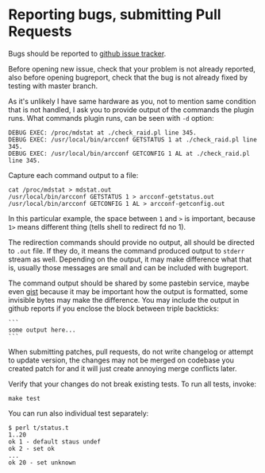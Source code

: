 # Reporting bugs, submitting Pull Requests

Bugs should be reported to [github issue tracker](https://github.com/glensc/nagios-plugin-check_raid/issues).

Before opening new issue, check that your problem is not already reported,
also before opening bugreport, check that the bug is not already fixed by testing with master branch.

As it's unlikely I have same hardware as you, not to mention same condition that is not handled,
I ask you to provide output of the commands the plugin runs.
What commands plugin runs, can be seen with `-d` option:

    DEBUG EXEC: /proc/mdstat at ./check_raid.pl line 345.
    DEBUG EXEC: /usr/local/bin/arcconf GETSTATUS 1 at ./check_raid.pl line 345.
    DEBUG EXEC: /usr/local/bin/arcconf GETCONFIG 1 AL at ./check_raid.pl line 345.

Capture each command output to a file:

    cat /proc/mdstat > mdstat.out
    /usr/local/bin/arcconf GETSTATUS 1 > arcconf-getstatus.out
    /usr/local/bin/arcconf GETCONFIG 1 AL > arcconf-getconfig.out

In this particular example, the space between `1` and `>` is important, because `1>` means different thing (tells shell to redirect fd no 1).

The redirection commands should provide no output, all should be directed to `.out` file.
If they do, it means the command produced output to `stderr` stream as well.
Depending on the output, it may make difference what that is,
usually those messages are small and can be included with bugreport.

The command output should be shared by some pastebin service, maybe even [gist](https://gists.github.com) because it may be important how the output is formatted, some invisible bytes may make the difference. You may include the output in github reports if you enclose the block between triple backticks:

    ```
    some output here...
    ```

When submitting patches, pull requests, do not write changelog or attempt to update version,
the changes may not be merged on codebase you created patch for
and it will just create annoying merge conflicts later.

Verify that your changes do not break existing tests. To run all tests, invoke:

    make test
    
You can run also individual test separately:

```
$ perl t/status.t 
1..20
ok 1 - default staus undef
ok 2 - set ok
...
ok 20 - set unknown
```
